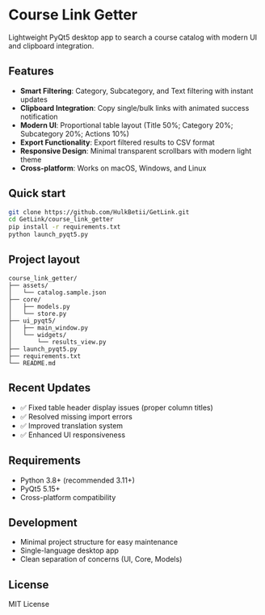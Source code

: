 # Course Link Getter

Lightweight PyQt5 desktop app to search a course catalog with modern UI and clipboard integration.

## Features
- **Smart Filtering**: Category, Subcategory, and Text filtering with instant updates
- **Clipboard Integration**: Copy single/bulk links with animated success notification
- **Modern UI**: Proportional table layout (Title 50%; Category 20%; Subcategory 20%; Actions 10%)
- **Export Functionality**: Export filtered results to CSV format
- **Responsive Design**: Minimal transparent scrollbars with modern light theme
- **Cross-platform**: Works on macOS, Windows, and Linux

## Quick start
```bash
git clone https://github.com/HulkBetii/GetLink.git
cd GetLink/course_link_getter
pip install -r requirements.txt
python launch_pyqt5.py
```


## Project layout
```
course_link_getter/
├── assets/
│   └── catalog.sample.json
├── core/
│   ├── models.py
│   └── store.py
├── ui_pyqt5/
│   ├── main_window.py
│   └── widgets/
│       └── results_view.py
├── launch_pyqt5.py
├── requirements.txt
└── README.md
```

## Recent Updates
- ✅ Fixed table header display issues (proper column titles)
- ✅ Resolved missing import errors
- ✅ Improved translation system
- ✅ Enhanced UI responsiveness

## Requirements
- Python 3.8+ (recommended 3.11+)
- PyQt5 5.15+
- Cross-platform compatibility

## Development
- Minimal project structure for easy maintenance
- Single-language desktop app
- Clean separation of concerns (UI, Core, Models)

## License
MIT License